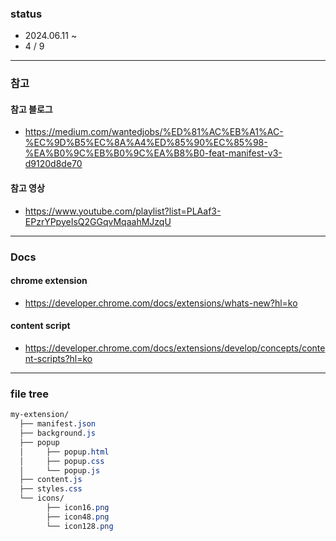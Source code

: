 ### status

- 2024.06.11 ~
- 4 / 9

---

### 참고

#### 참고 블로그

- https://medium.com/wantedjobs/%ED%81%AC%EB%A1%AC-%EC%9D%B5%EC%8A%A4%ED%85%90%EC%85%98-%EA%B0%9C%EB%B0%9C%EA%B8%B0-feat-manifest-v3-d9120d8de70

#### 참고 영상

- https://www.youtube.com/playlist?list=PLAaf3-EPzrYPpyeIsQ2GGqvMqaahMJzqU

---

### Docs

#### chrome extension

- https://developer.chrome.com/docs/extensions/whats-new?hl=ko

#### content script

- https://developer.chrome.com/docs/extensions/develop/concepts/content-scripts?hl=ko

---

### file tree

```css
my-extension/
  ├── manifest.json
  ├── background.js
  ├── popup
  │     ├── popup.html
  │     ├── popup.css
  │     └── popup.js
  ├── content.js
  ├── styles.css
  └── icons/
        ├── icon16.png
        ├── icon48.png
        └── icon128.png
```

